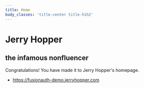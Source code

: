 ```yaml
---
title: Home
body_classes: 'title-center title-h1h2'
---
```


# Jerry Hopper
## the infamous nonfluencer

Congratulations! You have made it to Jerry Hopper's homepage.

* [https://fusionauth-demo.jerryhopper.com ](https://fusionauth-demo.jerryhopper.com )




